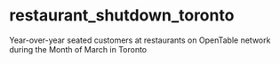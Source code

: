 # restaurant_shutdown_toronto
Year-over-year seated customers at restaurants on OpenTable network during the Month of March in Toronto
